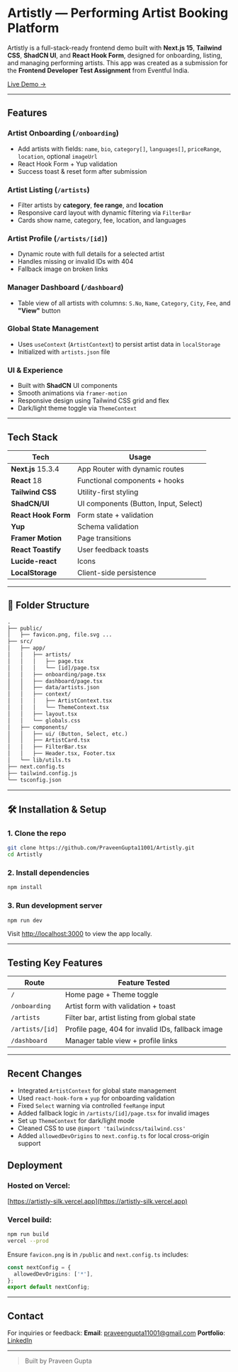# Artistly — Performing Artist Booking Platform

Artistly is a full-stack-ready frontend demo built with **Next.js 15**, **Tailwind CSS**, **ShadCN UI**, and **React Hook Form**, designed for onboarding, listing, and managing performing artists. This app was created as a submission for the **Frontend Developer Test Assignment** from Eventful India.

[Live Demo →](https://artistly-silk.vercel.app/)  


---

## Features

###  Artist Onboarding (`/onboarding`)
- Add artists with fields: `name`, `bio`, `category[]`, `languages[]`, `priceRange`, `location`, optional `imageUrl`
- React Hook Form + Yup validation
- Success toast & reset form after submission

###  Artist Listing (`/artists`)
- Filter artists by **category**, **fee range**, and **location**
- Responsive card layout with dynamic filtering via `FilterBar`
- Cards show name, category, fee, location, and languages

###  Artist Profile (`/artists/[id]`)
- Dynamic route with full details for a selected artist
- Handles missing or invalid IDs with 404
- Fallback image on broken links

###  Manager Dashboard (`/dashboard`)
- Table view of all artists with columns:
  `S.No`, `Name`, `Category`, `City`, `Fee`, and **"View"** button

###  Global State Management
- Uses `useContext` (`ArtistContext`) to persist artist data in `localStorage`
- Initialized with `artists.json` file

###  UI & Experience
- Built with **ShadCN** UI components
- Smooth animations via `framer-motion`
- Responsive design using Tailwind CSS grid and flex
- Dark/light theme toggle via `ThemeContext`

---

## Tech Stack

| Tech                 | Usage                                 |
|----------------------|----------------------------------------|
| **Next.js** 15.3.4   | App Router with dynamic routes        |
| **React** 18         | Functional components + hooks         |
| **Tailwind CSS**     | Utility-first styling                 |
| **ShadCN/UI**        | UI components (Button, Input, Select) |
| **React Hook Form**  | Form state + validation               |
| **Yup**              | Schema validation                     |
| **Framer Motion**    | Page transitions                      |
| **React Toastify**   | User feedback toasts                  |
| **Lucide-react**     | Icons                                 |
| **LocalStorage**     | Client-side persistence               |

---

## 📁 Folder Structure

```txt
.
├── public/
│   ├── favicon.png, file.svg ...
├── src/
│   ├── app/
│   │   ├── artists/
│   │   │   ├── page.tsx
│   │   │   └── [id]/page.tsx
│   │   ├── onboarding/page.tsx
│   │   ├── dashboard/page.tsx
│   │   ├── data/artists.json
│   │   ├── context/
│   │   │   ├── ArtistContext.tsx
│   │   │   └── ThemeContext.tsx
│   │   ├── layout.tsx
│   │   └── globals.css
│   ├── components/
│   │   ├── ui/ (Button, Select, etc.)
│   │   ├── ArtistCard.tsx
│   │   ├── FilterBar.tsx
│   │   ├── Header.tsx, Footer.tsx
│   └── lib/utils.ts
├── next.config.ts
├── tailwind.config.js
└── tsconfig.json
````

---

## 🛠 Installation & Setup

### 1. Clone the repo

```bash
git clone https://github.com/PraveenGupta11001/Artistly.git
cd Artistly
```

### 2. Install dependencies

```bash
npm install
```

### 3. Run development server

```bash
npm run dev
```

Visit [http://localhost:3000](http://localhost:3000) to view the app locally.

---

## Testing Key Features

| Route           | Feature Tested                                    |
| --------------- | ------------------------------------------------- |
| `/`             | Home page + Theme toggle                          |
| `/onboarding`   | Artist form with validation + toast               |
| `/artists`      | Filter bar, artist listing from global state      |
| `/artists/[id]` | Profile page, 404 for invalid IDs, fallback image |
| `/dashboard`    | Manager table view + profile links                |

---

## Recent Changes

*  Integrated `ArtistContext` for global state management
*  Used `react-hook-form` + `yup` for onboarding validation
*  Fixed `Select` warning via controlled `feeRange` input
*  Added fallback logic in `/artists/[id]/page.tsx` for invalid images
*  Set up `ThemeContext` for dark/light mode
*  Cleaned CSS to use `@import 'tailwindcss/tailwind.css'`
*  Added `allowedDevOrigins` to `next.config.ts` for local cross-origin support


## Deployment

### Hosted on Vercel:

 [https://artistly-silk.vercel.app](https://artistly-silk.vercel.app)

### Vercel build:

```bash
npm run build
vercel --prod
```

Ensure `favicon.png` is in `/public` and `next.config.ts` includes:

```ts
const nextConfig = {
  allowedDevOrigins: ['*'],
};
export default nextConfig;
```


---

## Contact

For inquiries or feedback:
**Email**: [praveengupta11001@gmail.com](mailto:praveengupta11001@gmail.com)
**Portfolio**: [LinkedIn](https://www.linkedin.com/in/praveengupta11001)

---

> Built by Praveen Gupta